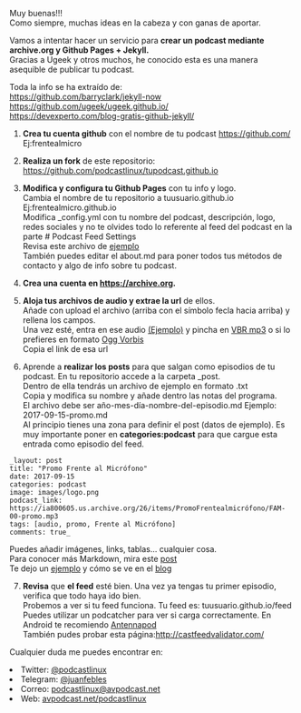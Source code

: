 Muy buenas!!!  
Como siempre, muchas ideas en la cabeza y con ganas de aportar.

Vamos a intentar hacer un servicio para **crear un podcast mediante archive.org y Github Pages + Jekyll.**    
Gracias a Ugeek y otros muchos, he conocido esta es una manera asequible de publicar tu podcast.

Toda la info se ha extraído de:  
<https://github.com/barryclark/jekyll-now>  
<https://github.com/ugeek/ugeek.github.io/>  
<https://devexperto.com/blog-gratis-github-jekyll/>

1. **Crea tu cuenta github** con el nombre de tu podcast <https://github.com/> Ej:frentealmicro  

2. **Realiza un fork** de este repositorio: <https://github.com/podcastlinux/tupodcast.github.io>  

3. **Modifica y configura tu Github Pages** con tu info y logo.  
Cambia el nombre de tu repositorio a tuusuario.github.io Ej:frentealmicro.github.io  
Modifica _config.yml con tu nombre del podcast, descripción, logo, redes sociales y no te olvides todo lo referente al feed del podcast en la parte # Podcast Feed Settings  
Revisa este archivo de [ejemplo](https://github.com/podcastlinux/podcastlinux.github.io/blob/master/_config.yml)  
También puedes editar el about.md para poner todos tus métodos de contacto y algo de info sobre tu podcast.

4. **Crea una cuenta en <https://archive.org>.**

5. **Aloja tus archivos de audio y extrae la url** de ellos.  
Añade con upload el archivo (arriba con el símbolo fecla hacia arriba) y rellena los campos.  
Una vez esté, entra en ese audio [(Ejemplo)](https://archive.org/details/PL28Aniversario) y pincha en [VBR mp3](https://ia800605.us.archive.org/26/items/PL28Aniversario/PL-28-Aniversario.mp3) o si lo prefieres en formato [Ogg Vorbis](https://ia800605.us.archive.org/26/items/PL28Aniversario/PL-28-Aniversario.ogg)  
Copia el link de esa url

6. Aprende a **realizar los posts** para que salgan como episodios de tu podcast.
En tu repositorio accede a la carpeta _post.  
Dentro de ella tendrás un archivo de ejemplo en formato .txt  
Copia y modifica su nombre y añade dentro las notas del programa.  
El archivo debe ser año-mes-día-nombre-del-episodio.md Ejemplo: 2017-09-15-promo.md    
Al principio tienes una zona para definir el post (datos de ejemplo). Es muy importante poner en __categories:podcast__ para que cargue esta entrada como episodio del feed.    
~~~
_layout: post  
title: "Promo Frente al Micrófono"  
date: 2017-09-15  
categories: podcast  
image: images/logo.png  
podcast_link: https://ia800605.us.archive.org/26/items/PromoFrentealmicrófono/FAM-00-promo.mp3  
tags: [audio, promo, Frente al Micrófono]  
comments: true_  
~~~
Puedes añadir imágenes, links, tablas... cualquier cosa.  
Para conocer más Markdown, mira este [post](https://markdown.es/sintaxis-markdown/)  
Te dejo un [ejemplo](https://github.com/uGeek/ugeek.github.io/edit/master/_posts/podcast/2017-09-04-076.-Un-servidor-en-mi-casa.md) y cómo se ve en el [blog](https://ugeek.github.io/076.-Un-servidor-en-mi-casa/)

7. **Revisa** que **el feed** esté bien.
Una vez ya tengas tu primer episodio, verifica que todo haya ido bien.  
Probemos a ver si tu feed funciona. Tu feed es: tuusuario.github.io/feed
Puedes utilizar un podcatcher para ver si carga correctamente. En Android te recomiendo [Antennapod](https://play.google.com/store/apps/details?id=de.danoeh.antennapod&hl=es)  
También pudes probar esta página:<http://castfeedvalidator.com/>  


Cualquier duda me puedes encontrar en:  
<li>Twitter: <a href="https://twitter.com/podcastlinux">@podcastlinux</a></li>
<li>Telegram: <a href="https://t.me/juanfebles">@juanfebles</a></li>
<li>Correo: <a href="mailto:podcastlinux@avpodcast.net">podcastlinux@avpodcast.net</a></li>
<li>Web: <a href="http://avpodcast.net/podcast-linux/">avpodcast.net/podcastlinux</a></li>
